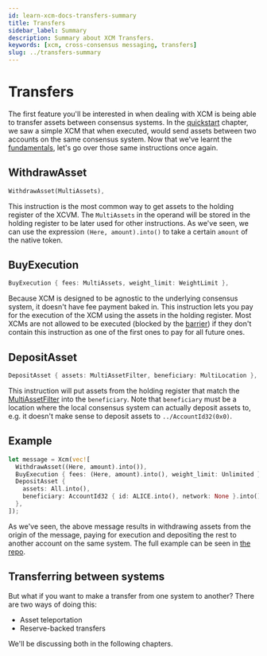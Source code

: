 ```yaml
---
id: learn-xcm-docs-transfers-summary
title: Transfers
sidebar_label: Summary
description: Summary about XCM Transfers.
keywords: [xcm, cross-consensus messaging, transfers]
slug: ../transfers-summary
---
```


# Transfers

The first feature you'll be interested in when dealing with XCM is being able to transfer assets
between consensus systems. In the [quickstart](../../quickstart/summary.md) chapter, we saw a simple
XCM that when executed, would send assets between two accounts on the same consensus system. Now
that we've learnt the [fundamentals](../../fundamentals/summary.md), let's go over those same
instructions once again.

## WithdrawAsset

```rust
WithdrawAsset(MultiAssets),
```

This instruction is the most common way to get assets to the holding register of the XCVM. The
`MultiAssets` in the operand will be stored in the holding register to be later used for other
instructions. As we've seen, we can use the expression `(Here, amount).into()` to take a certain
`amount` of the native token.

## BuyExecution

```rust
BuyExecution { fees: MultiAssets, weight_limit: WeightLimit },
```

Because XCM is designed to be agnostic to the underlying consensus system, it doesn't have fee
payment baked in. This instruction lets you pay for the execution of the XCM using the assets in the
holding register. Most XCMs are not allowed to be executed (blocked by the
[barrier](../../executor_config/config.md#barrier)) if they don't contain this instruction as one of
the first ones to pay for all future ones.

## DepositAsset

```rust
DepositAsset { assets: MultiAssetFilter, beneficiary: MultiLocation },
```

This instruction will put assets from the holding register that match the
[MultiAssetFilter](../../fundamentals/multiasset.md#multiassetfilter) into the `beneficiary`. Note
that `beneficiary` must be a location where the local consensus system can actually deposit assets
to, e.g. it doesn't make sense to deposit assets to `../AccountId32(0x0)`.

## Example

```rust
let message = Xcm(vec![
  WithdrawAsset((Here, amount).into()),
  BuyExecution { fees: (Here, amount).into(), weight_limit: Unlimited },
  DepositAsset {
    assets: All.into(),
    beneficiary: AccountId32 { id: ALICE.into(), network: None }.into()
  },
]);
```

As we've seen, the above message results in withdrawing assets from the origin of the message,
paying for execution and depositing the rest to another account on the same system. The full example
can be seen in [the repo](https://github.com/paritytech/xcm-docs/tree/main/examples).

## Transferring between systems

But what if you want to make a transfer from one system to another? There are two ways of doing
this:

- Asset teleportation
- Reserve-backed transfers

We'll be discussing both in the following chapters.
